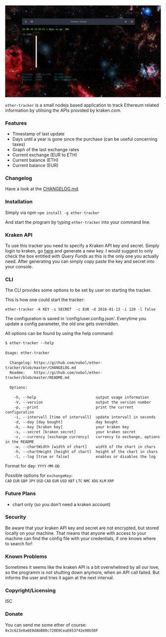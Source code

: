 ![screenshot](screenshot.png)

`ether-tracker` is a small nodejs based application to track Ethereum related information by utilising the APIs provided by kraken.com.

### Features
- Timestamp of last update
- Days until a year is gone since the purchase (can be useful concerning taxes)
- Graph of the last exchange rates
- Current exchange (EUR to ETH)
- Current balance (ETH)
- Current balance (EUR)

### Changelog
Have a look at the [CHANGELOG.md](CHANGELOG.md).

### Installation
Simply via npm `npm install -g ether-tracker`

And start the program by typing `ether-tracker` into your command line.

### Kraken API
To use this tracker you need to specify a Kraken API key and secret. Simply login to kraken, go [here](https://www.kraken.com/u/settings/api) and generate a new key. I would suggest to only check the box entitled with *Query Funds* as this is the only one you actually need. After generating you can simply copy paste the key and secret into your console.

### CLI
The CLI provides some options to be set by user on starting the tracker.  

This is how one could start the tracker:
```
ether-tracker -k KEY -s SECRET  -c EUR -d 2016-01-13 -i 120 -l false
```
The configuration is saved in 'config/user.config.json'. Everytime you update a config parameter, the old one gets overridden.

All options can be found by using the help command:
```
$ ether-tracker --help

Usage: ether-tracker

  Changelog: https://github.com/nobol/ether-tracker/blob/master/CHANGELOG.md
  Readme:    https://github.com/nobol/ether-tracker/blob/master/README.md

  Options:

    -h, --help                           output usage information
    -V, --version                        output the version number
    -p, --print                          print the current configuration
    -i, --intervall [time of intervall]  update intervall in seconds
    -d, --day [day bought]               day bought
    -k, --key [kraken key]               your kraken key
    -s, --secret [kraken secret]         your kraken secret
    -c, --currency [exchange currency]   currency to exchange, options in the README
    -w, --chartWidth [width of chart]    width of the chart in chars
    -h, --chartHeight [height of chart]  height of the chart in chars
    -l, --log [true or false]            enables or disables the log

```

Format for day: `YYYY-MM-DD`

Possible options for `exchangeKey`:  
`CAD` `EUR` `GBP` `JPY` `USD` `CAD` `EUR` `USD` `XBT` `LTC` `NMC` `XDG` `XLM` `XRP`

### Future Plans
- chart only (so you don't need a kraken account)

### Security
Be aware that your kraken API key and secret are not encrypted, but stored locally on your machine. That means that anyone with access to your machine can find the config file with your credentials, if one knows where to search for!

### Known Problems

Sometimes it seems like the kraken API is a bit overwhelmed by all our love, so the programm is not shutting down anymore, when an API call failed. But informs the user and tries it again at the next interval.

### Copyright/Licensing
ISC

### Donate
You can send me some ether of course: `0x3c623e0a6E0dAbB80c720E0CeaE653742e98b5DF`
